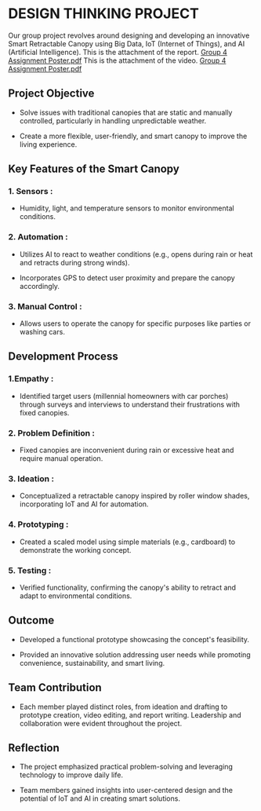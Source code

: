 # DESIGN THINKING PROJECT

Our group project revolves around designing and developing an innovative Smart Retractable Canopy using Big Data, IoT (Internet of Things), and AI (Artificial Intelligence).
This is the attachment of the report. [Group 4 Assignment Poster.pdf]([https://github.com/user-attachments/files/18341891/Group.4.Assignment.Poster.pdf](https://drive.google.com/file/d/1QcDfBEixR7f5WjhgSiB1ZXEc-Ek9PNbS/view?usp=sharing&amp;usp=embed_facebook))
This is the attachment of the video. [Group 4 Assignment Poster.pdf](https://github.com/user-attachments/files/18341891/Group.4.Assignment.Poster.pdf)

<h2> Project Objective </h2>

- Solve issues with traditional canopies that are static and manually controlled, particularly in handling unpredictable weather.

- Create a more flexible, user-friendly, and smart canopy to improve the living experience.

<h2> Key Features of the Smart Canopy </h2>

<h3>1. Sensors : </h3>

- Humidity, light, and temperature sensors to monitor environmental conditions.

<h3>2. Automation : </h3>

- Utilizes AI to react to weather conditions (e.g., opens during rain or heat and retracts during strong winds).

- Incorporates GPS to detect user proximity and prepare the canopy accordingly.

<h3>3. Manual Control : </h3>

- Allows users to operate the canopy for specific purposes like parties or washing cars.

<h2> Development Process </h2>

<h3>1.Empathy : </h3>

- Identified target users (millennial homeowners with car porches) through surveys and interviews to understand their frustrations with fixed canopies.

<h3>2. Problem Definition : </h3>

- Fixed canopies are inconvenient during rain or excessive heat and require manual operation.

<h3>3. Ideation : </h3>

- Conceptualized a retractable canopy inspired by roller window shades, incorporating IoT and AI for automation.

<h3>4. Prototyping : </h3>

- Created a scaled model using simple materials (e.g., cardboard) to demonstrate the working concept.

<h3>5. Testing : </h3>

- Verified functionality, confirming the canopy's ability to retract and adapt to environmental conditions.

<h2>Outcome </h2>

- Developed a functional prototype showcasing the concept's feasibility.

- Provided an innovative solution addressing user needs while promoting convenience, sustainability, and smart living.

<h2>Team Contribution </h2>

- Each member played distinct roles, from ideation and drafting to prototype creation, video editing, and report writing. Leadership and collaboration were evident throughout the project.

<h2>Reflection </h2>

- The project emphasized practical problem-solving and leveraging technology to improve daily life.

- Team members gained insights into user-centered design and the potential of IoT and AI in creating smart solutions.
